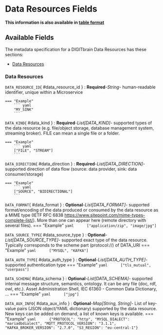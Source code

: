 <style>
  .md-content__button {
    display: none;
  }
</style>
# Data Resources Fields

**This information is also available in [table format](/tables/data_resources/)**


## Available Fields 

The metadata specification for a DIGITbrain Data Resources
has these sections:

- [Data Resources](#data-resources)


### Data Resources


`DATA_RESOURCE_ID`{ #data_resource_id }
:   **Required**-*String*- human-readable identifier, unique within a Microservice

    === "Example"
        ``` yaml     
        "MY_SINK"
        ```

`DATA_KIND`{ #data_kind }
:   **Required**-*List[DATA_KIND]*- supported types of the data resource (e.g. file/object storage, database management system, streaming broker). FILE can mean a single file or a folder.

    === "Example"
        ``` yaml     
        ["FILE", "STREAM"]
        ```

`DATA_DIRECTION`{ #data_direction }
:   **Required**-*List[DATA_DIRECTION]*- supported direction of data flow (source: data provider, sink: data consumer/storage)

    === "Example"
        ``` yaml     
        ["SOURCE", "BIDIRECTIONAL"]
        ```

`DATA_FORMAT`{ #data_format }
:   **Optional**-*List[DATA_FORMAT]*- supported format/encoding of the data produced or consumed by the data resource as a MIME type (IETF RFC 6838 https://www.sitepoint.com/mime-types-complete-list/). More than one can appear here (remote directory with several files).
    === "Example"
        ``` yaml     
        ["application/zip", "image/jpg"]
        ```

`DATA_SOURCE_TYPE`{ #data_source_type }
:   **Optional**-*List[DATA_SOURCE_TYPE]*- supported exact type of the data resource. Typically corresponds to the scheme part (protocol://) of DATA_URI
    === "Example"
        ``` yaml     
        ["MYSQL", "KAFKA"]
        ```

`DATA_AUTH_TYPE`{ #data_auth_type }
:   **Optional**-*List[DATA_AUTH_TYPE]*- supported authentication type
    === "Example"
        ``` yaml     
        ["tls_mutual", "userpass"]
        ```

`DATA_SCHEMA`{ #data_schema }
:   **Optional**-*List[DATA_SCHEMA]*- supported internal message structure, semantics, ontology. It can be any file (doc, rdf, owl, etc.). Asset Administration Shell, IEC 61360 - Common Data Dictionary, …
    === "Example"
        ``` yaml     
        ["jpg"]
        ```

`DATA_AUX_INFO`{ #data_aux_info }
:   **Optional**-*Map[String, String]*- List of key-value pairs (JSON object/YAML dictionary) supported by the data resource. New keys can be added on demand, a list of known keys is available.
    === "Example"
        ``` yaml     
        {"PROTOCOL": "http", "MYSQL_DIALECT": "mariadbdialect", "MQTT_PROTOCOL_VERSION": "3.1.1", "KAFKA_BROKER_VERSION": "2.7.0", "S3_REGION": "eu-central-1"}
        ```
